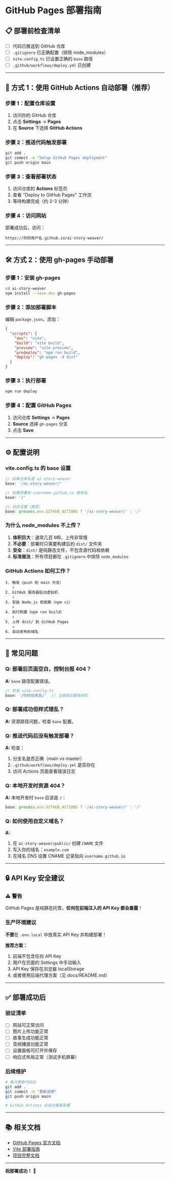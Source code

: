# GitHub Pages 部署指南

## 📋 部署前检查清单

- [ ] 代码已推送到 GitHub 仓库
- [ ] `.gitignore` 已正确配置（排除 node_modules）
- [ ] `vite.config.ts` 已设置正确的 `base` 路径
- [ ] `.github/workflows/deploy.yml` 已创建

---

## 🚀 方式 1：使用 GitHub Actions 自动部署（推荐）

### 步骤 1：配置仓库设置

1. 访问你的 GitHub 仓库
2. 点击 **Settings** → **Pages**
3. 在 **Source** 下选择 **GitHub Actions**

### 步骤 2：推送代码触发部署

```bash
git add .
git commit -m "Setup GitHub Pages deployment"
git push origin main
```

### 步骤 3：查看部署状态

1. 访问仓库的 **Actions** 标签页
2. 查看 "Deploy to GitHub Pages" 工作流
3. 等待构建完成（约 2-3 分钟）

### 步骤 4：访问网站

部署成功后，访问：
```
https://你的用户名.github.io/ai-story-weaver/
```

---

## 🛠️ 方式 2：使用 gh-pages 手动部署

### 步骤 1：安装 gh-pages

```bash
cd ai-story-weaver
npm install --save-dev gh-pages
```

### 步骤 2：添加部署脚本

编辑 `package.json`，添加：
```json
{
  "scripts": {
    "dev": "vite",
    "build": "vite build",
    "preview": "vite preview",
    "predeploy": "npm run build",
    "deploy": "gh-pages -d dist"
  }
}
```

### 步骤 3：执行部署

```bash
npm run deploy
```

### 步骤 4：配置 GitHub Pages

1. 访问仓库 **Settings** → **Pages**
2. **Source** 选择 `gh-pages` 分支
3. 点击 **Save**

---

## ⚙️ 配置说明

### vite.config.ts 的 base 设置

```typescript
// 如果仓库名是 ai-story-weaver
base: '/ai-story-weaver/'

// 如果部署到 username.github.io 根域名
base: '/'

// 动态设置（推荐）
base: process.env.GITHUB_ACTIONS ? '/ai-story-weaver/' : '/'
```

### 为什么 node_modules 不上传？

1. **体积巨大**：通常几百 MB，上传非常慢
2. **不必要**：部署时只需要构建后的 `dist/` 文件夹
3. **安全**：`dist/` 是纯静态文件，不包含源代码和依赖
4. **标准做法**：所有项目都在 `.gitignore` 中排除 `node_modules`

### GitHub Actions 如何工作？

```
1. 触发（push 到 main 分支）
   ↓
2. GitHub 服务器启动虚拟机
   ↓
3. 安装 Node.js 和依赖（npm ci）
   ↓
4. 执行构建（npm run build）
   ↓
5. 上传 dist/ 到 GitHub Pages
   ↓
6. 自动发布到域名
```

---

## 🐛 常见问题

### Q: 部署后页面空白，控制台报 404？
**A:** `base` 路径配置错误。

```typescript
// 检查 vite.config.ts
base: '/你的仓库名/'  // 注意前后都有斜杠
```

### Q: 部署成功但样式错乱？
**A:** 资源路径问题，检查 `base` 配置。

### Q: 推送代码后没有触发部署？
**A:** 检查：
1. 分支名是否正确（main vs master）
2. `.github/workflows/deploy.yml` 是否存在
3. 访问 Actions 页面查看错误日志

### Q: 本地开发时资源 404？
**A:** 本地开发时 `base` 应该是 `/`：

```typescript
base: process.env.GITHUB_ACTIONS ? '/ai-story-weaver/' : '/'
```

### Q: 如何使用自定义域名？
**A:** 
1. 在 `ai-story-weaver/public/` 创建 `CNAME` 文件
2. 写入你的域名：`example.com`
3. 在域名 DNS 设置 CNAME 记录指向 `username.github.io`

---

## 🔒 API Key 安全建议

### ⚠️ 警告

GitHub Pages 是纯静态托管，**任何在前端注入的 API Key 都会暴露**！

### 生产环境建议

**不要**在 `.env.local` 中放真实 API Key 并构建部署！

**推荐方案：**
1. 前端不包含任何 API Key
2. 用户在页面的 Settings 中手动输入
3. API Key 保存在浏览器 localStorage
4. 或者使用后端代理方案（见 docs/README.md）

---

## ✅ 部署成功后

### 验证清单
- [ ] 网站可正常访问
- [ ] 图片上传功能正常
- [ ] 故事生成功能正常
- [ ] 音频播放功能正常
- [ ] 设置面板可打开并保存
- [ ] 响应式布局正常（测试手机屏幕）

### 后续维护
```bash
# 每次更新代码后
git add .
git commit -m "更新说明"
git push origin main

# GitHub Actions 会自动重新部署
```

---

## 📚 相关文档

- [GitHub Pages 官方文档](https://docs.github.com/en/pages)
- [Vite 部署指南](https://vitejs.dev/guide/static-deploy.html)
- [项目完整文档](./docs/README.md)

---

**祝部署成功！** 🎉
